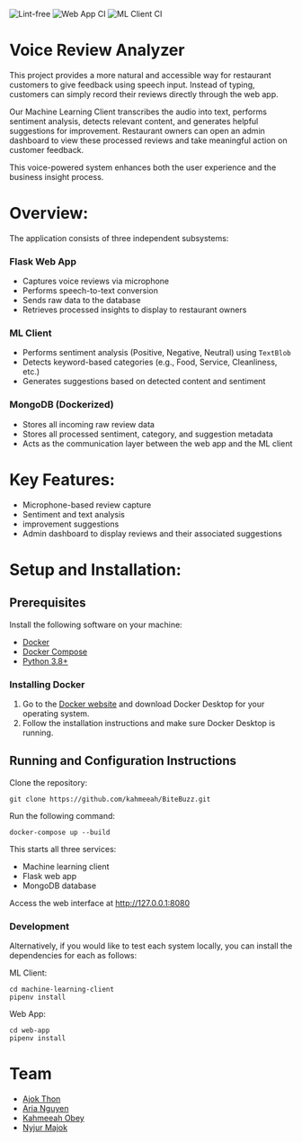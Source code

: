 ![Lint-free](https://github.com/kahmeeah/BiteBuzz/actions/workflows/lint.yml/badge.svg)
![Web App CI](https://github.com/software-students-spring2025/4-containers-dockstars/actions/workflows/web-app-ci.yml/badge.svg?branch=main)
![ML Client CI](https://github.com/kahmeeah/BiteBuzz/actions/workflows/machine-learning-client-ci.yml/badge.svg?branch=main)

# Voice Review Analyzer 

This project provides a more natural and accessible way for restaurant customers to give feedback using speech input. Instead of typing, customers can simply record their reviews directly through the web app.

Our Machine Learning Client transcribes the audio into text, performs sentiment analysis, detects relevant content, and generates helpful suggestions for improvement. Restaurant owners can open an admin dashboard to view these processed reviews and take meaningful action on customer feedback.

This voice-powered system enhances both the user experience and the business insight process.

# Overview:
The application consists of three independent subsystems:

### Flask Web App
- Captures voice reviews via microphone
- Performs speech-to-text conversion
- Sends raw data to the database
- Retrieves processed insights to display to restaurant owners

### ML Client
- Performs sentiment analysis (Positive, Negative, Neutral) using ```TextBlob```
-  Detects keyword-based categories (e.g., Food, Service, Cleanliness, etc.)
- Generates suggestions based on detected content and sentiment

### MongoDB (Dockerized)
- Stores all incoming raw review data
- Stores all processed sentiment, category, and suggestion metadata
- Acts as the communication layer between the web app and the ML client

# Key Features:
- Microphone-based review capture
- Sentiment and text analysis
- improvement suggestions
- Admin dashboard to display reviews and their associated suggestions





# Setup and Installation:
## Prerequisites

Install the following software on your machine:

- [Docker](https://www.docker.com/)
- [Docker Compose](https://docs.docker.com/compose/)
- [Python 3.8+](https://www.python.org/downloads/)

### Installing Docker

1. Go to the [Docker website](https://www.docker.com/products/docker-desktop) and download Docker Desktop for your operating system.
2. Follow the installation instructions and make sure Docker Desktop is running.

## Running and Configuration Instructions

Clone the repository:
```shell
git clone https://github.com/kahmeeah/BiteBuzz.git
```

Run the following command:
```shell
docker-compose up --build
```
This starts all three services:
- Machine learning client
- Flask web app
- MongoDB database


Access the web interface at http://127.0.0.1:8080

### Development

Alternatively, if you would like to test each system locally, you can install the dependencies for each as follows:


ML Client:
```shell
cd machine-learning-client
pipenv install
```

Web App:
```shell
cd web-app
pipenv install
```





# Team
* [Ajok Thon](https://github.com/ajokt123)
* [Aria Nguyen](https://github.com/ariangn)
* [Kahmeeah Obey](https://github.com/kahmeeah)
* [Nyjur Majok](https://github.com/nyjur1)
